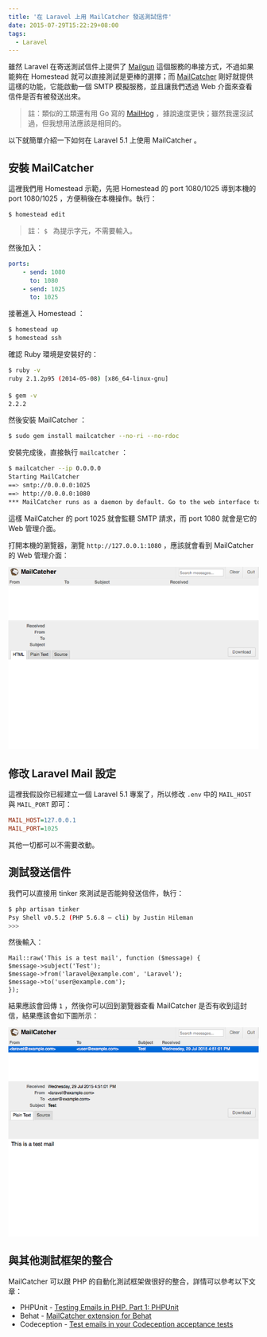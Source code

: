 ```yaml
---
title: '在 Laravel 上用 MailCatcher 發送測試信件'
date: 2015-07-29T15:22:29+08:00
tags:
  - Laravel
---
```


雖然 Laravel 在寄送測試信件上提供了 [Mailgun](http://www.mailgun.com/) 這個服務的串接方式，不過如果能夠在 Homestead 就可以直接測試是更棒的選擇；而 [MailCatcher](http://mailcatcher.me/) 剛好就提供這樣的功能，它能啟動一個 SMTP 模擬服務，並且讓我們透過 Web 介面來查看信件是否有被發送出來。

> 註：類似的工類還有用 Go 寫的 [MailHog](https://github.com/mailhog/MailHog) ，據說速度更快；雖然我還沒試過，但我想用法應該是相同的。

以下就簡單介紹一下如何在 Laravel 5.1 上使用 MailCatcher 。

<!-- more -->

## 安裝 MailCatcher

這裡我們用 Homestead 示範，先把 Homestead 的 port 1080/1025 導到本機的 port 1080/1025 ，方便稍後在本機操作。執行：

```bash
$ homestead edit
```

> 註： `$ `  為提示字元，不需要輸入。

然後加入：

```yaml
ports:
    - send: 1080
      to: 1080
    - send: 1025
      to: 1025
```

接著進入 Homestead ：

```bash
$ homestead up
$ homestead ssh
```

確認 Ruby 環境是安裝好的：

```bash
$ ruby -v
ruby 2.1.2p95 (2014-05-08) [x86_64-linux-gnu]

$ gem -v
2.2.2
```

然後安裝 MailCatcher ：

```bash
$ sudo gem install mailcatcher --no-ri --no-rdoc
```

安裝完成後，直接執行 `mailcatcher` ：

```bash
$ mailcatcher --ip 0.0.0.0
Starting MailCatcher
==> smtp://0.0.0.0:1025
==> http://0.0.0.0:1080
*** MailCatcher runs as a daemon by default. Go to the web interface to quit.
```

這樣 MailCatcher 的 port 1025 就會監聽 SMTP 請求，而 port 1080 就會是它的 Web 管理介面。

打開本機的瀏覽器，瀏覽 `http://127.0.0.1:1080` ，應該就會看到 MailCatcher 的 Web 管理介面：

![MailCatcher Web UI](/resources/laravel-mailcatcher/mailcatcher-web-ui.png)

## 修改 Laravel Mail 設定

這裡我假設你已經建立一個 Laravel 5.1 專案了，所以修改 `.env` 中的 `MAIL_HOST` 與 `MAIL_PORT` 即可：

```ini
MAIL_HOST=127.0.0.1
MAIL_PORT=1025
```

其他一切都可以不需要改動。

## 測試發送信件

我們可以直接用 tinker 來測試是否能夠發送信件，執行：

```bash
$ php artisan tinker
Psy Shell v0.5.2 (PHP 5.6.8 — cli) by Justin Hileman
>>>
```

然後輸入：

```
Mail::raw('This is a test mail', function ($message) {
$message->subject('Test');
$message->from('laravel@example.com', 'Laravel');
$message->to('user@example.com');
});
```

結果應該會回傳 `1` ，然後你可以回到瀏覽器查看 MailCatcher 是否有收到這封信，結果應該會如下圖所示：

![MailCatcher Result](/resources/laravel-mailcatcher/mailcatcher-result.png)

## 與其他測試框架的整合

MailCatcher 可以跟 PHP 的自動化測試框架做很好的整合，詳情可以參考以下文章：

* PHPUnit - [Testing Emails in PHP. Part 1: PHPUnit](http://codeception.com/12-15-2013/testing-emails-in-php.html)
* Behat - [MailCatcher extension for Behat](https://github.com/kibao/behat-mailcatcher-extension)
* Codeception - [Test emails in your Codeception acceptance tests](https://github.com/captbaritone/codeception-mailcatcher-module)
